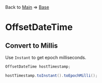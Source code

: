Back to [Main](../../../README.md) &rArr; [Base](../index.md)

# OffsetDateTime

## Convert to Millis

Use `Instant` to get epoch milliseconds.

```java
OffsetDateTime hostTimestamp;

hostTimestamp.toInstant().toEpochMilli();
```